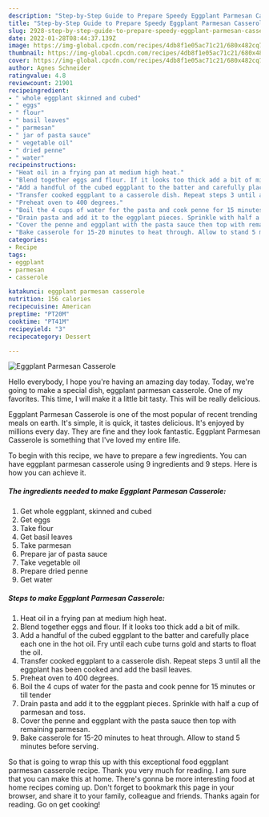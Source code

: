 ```yaml
---
description: "Step-by-Step Guide to Prepare Speedy Eggplant Parmesan Casserole"
title: "Step-by-Step Guide to Prepare Speedy Eggplant Parmesan Casserole"
slug: 2928-step-by-step-guide-to-prepare-speedy-eggplant-parmesan-casserole
date: 2022-01-28T08:44:37.139Z
image: https://img-global.cpcdn.com/recipes/4db8f1e05ac71c21/680x482cq70/eggplant-parmesan-casserole-recipe-main-photo.jpg
thumbnail: https://img-global.cpcdn.com/recipes/4db8f1e05ac71c21/680x482cq70/eggplant-parmesan-casserole-recipe-main-photo.jpg
cover: https://img-global.cpcdn.com/recipes/4db8f1e05ac71c21/680x482cq70/eggplant-parmesan-casserole-recipe-main-photo.jpg
author: Agnes Schneider
ratingvalue: 4.8
reviewcount: 21901
recipeingredient:
- " whole eggplant skinned and cubed"
- " eggs"
- " flour"
- " basil leaves"
- " parmesan"
- " jar of pasta sauce"
- " vegetable oil"
- " dried penne"
- " water"
recipeinstructions:
- "Heat oil in a frying pan at medium high heat."
- "Blend together eggs and flour. If it looks too thick add a bit of milk."
- "Add a handful of the cubed eggplant to the batter and carefully place each one in the hot oil. Fry until each cube turns gold and starts to float the oil."
- "Transfer cooked eggplant to a casserole dish. Repeat steps 3 until all the eggplant has been cooked and add the basil leaves."
- "Preheat oven to 400 degrees."
- "Boil the 4 cups of water for the pasta and cook penne for 15 minutes or till tender"
- "Drain pasta and add it to the eggplant pieces. Sprinkle with half a cup of parmesan and toss."
- "Cover the penne and eggplant with the pasta sauce then top with remaining parmesan."
- "Bake casserole for 15-20 minutes to heat through. Allow to stand 5 minutes before serving."
categories:
- Recipe
tags:
- eggplant
- parmesan
- casserole

katakunci: eggplant parmesan casserole 
nutrition: 156 calories
recipecuisine: American
preptime: "PT20M"
cooktime: "PT41M"
recipeyield: "3"
recipecategory: Dessert

---
```



![Eggplant Parmesan Casserole](https://img-global.cpcdn.com/recipes/4db8f1e05ac71c21/680x482cq70/eggplant-parmesan-casserole-recipe-main-photo.jpg)

Hello everybody, I hope you're having an amazing day today. Today, we're going to make a special dish, eggplant parmesan casserole. One of my favorites. This time, I will make it a little bit tasty. This will be really delicious.



Eggplant Parmesan Casserole is one of the most popular of recent trending meals on earth. It's simple, it is quick, it tastes delicious. It's enjoyed by millions every day. They are fine and they look fantastic. Eggplant Parmesan Casserole is something that I've loved my entire life.


To begin with this recipe, we have to prepare a few ingredients. You can have eggplant parmesan casserole using 9 ingredients and 9 steps. Here is how you can achieve it.

<!--inarticleads1-->

##### The ingredients needed to make Eggplant Parmesan Casserole:

1. Get  whole eggplant, skinned and cubed
1. Get  eggs
1. Take  flour
1. Get  basil leaves
1. Take  parmesan
1. Prepare  jar of pasta sauce
1. Take  vegetable oil
1. Prepare  dried penne
1. Get  water




<!--inarticleads2-->

##### Steps to make Eggplant Parmesan Casserole:

1. Heat oil in a frying pan at medium high heat.
1. Blend together eggs and flour. If it looks too thick add a bit of milk.
1. Add a handful of the cubed eggplant to the batter and carefully place each one in the hot oil. Fry until each cube turns gold and starts to float the oil.
1. Transfer cooked eggplant to a casserole dish. Repeat steps 3 until all the eggplant has been cooked and add the basil leaves.
1. Preheat oven to 400 degrees.
1. Boil the 4 cups of water for the pasta and cook penne for 15 minutes or till tender
1. Drain pasta and add it to the eggplant pieces. Sprinkle with half a cup of parmesan and toss.
1. Cover the penne and eggplant with the pasta sauce then top with remaining parmesan.
1. Bake casserole for 15-20 minutes to heat through. Allow to stand 5 minutes before serving.




So that is going to wrap this up with this exceptional food eggplant parmesan casserole recipe. Thank you very much for reading. I am sure that you can make this at home. There's gonna be more interesting food at home recipes coming up. Don't forget to bookmark this page in your browser, and share it to your family, colleague and friends. Thanks again for reading. Go on get cooking!
